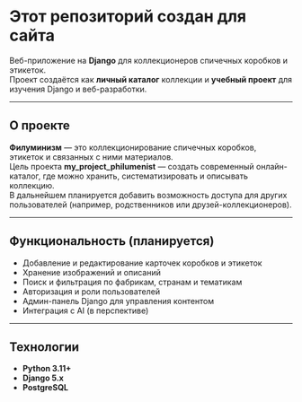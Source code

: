 # Этот репозиторий создан для сайта

Веб-приложение на **Django** для коллекционеров спичечных коробков и этикеток.  
Проект создаётся как **личный каталог** коллекции и **учебный проект** для изучения Django и веб-разработки.

---

## О проекте

**Филуминизм** — это коллекционирование спичечных коробков, этикеток и связанных с ними материалов.  
Цель проекта **my_project_philumenist** — создать современный онлайн-каталог, где можно хранить, систематизировать и описывать коллекцию.  
В дальнейшем планируется добавить возможность доступа для других пользователей (например, родственников или друзей-коллекционеров).

---

## Функциональность (планируется)
- Добавление и редактирование карточек коробков и этикеток  
- Хранение изображений и описаний  
- Поиск и фильтрация по фабрикам, странам и тематикам  
- Авторизация и роли пользователей  
- Админ-панель Django для управления контентом  
- Интеграция с AI (в перспективе)

---

## Технологии
- **Python 3.11+**
- **Django 5.x**
- **PostgreSQL**
